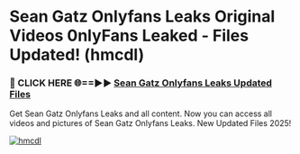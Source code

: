 # Sean Gatz Onlyfans Leaks Original Videos 0nlyFans Leaked - Files Updated! (hmcdl)

<h3>🔴 CLICK HERE 🌐==►► <a href="https://best4dudes.click/HH4t6V" rel="nofollow">Sean Gatz Onlyfans Leaks Updated Files</a></h3>

Get Sean Gatz Onlyfans Leaks and all content. Now you can access all videos and pictures of Sean Gatz Onlyfans Leaks. New Updated Files 2025!

[![hmcdl](https://github.com/user-attachments/assets/8c521d6e-e6e3-4a75-9320-d58ab9d79d5b)](https://best4dudes.click/HH4t6V)
